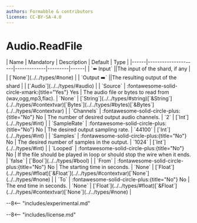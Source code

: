 ```yaml
---
authors: Formabble & contributors
license: CC-BY-SA-4.0
---
```



# Audio.ReadFile

<div class="sh-parameters" markdown="1">
| Name | Mandatory | Description | Default | Type |
|------|---------------------|-------------|---------|------|
| `⬅️ Input` ||The input of the shard, if any | | [`None`](../../types/#none) |
| `Output ➡️` ||The resulting output of the shard | | [`Audio`](../../types/#audio) |
| `Source` | :fontawesome-solid-circle-xmark:{title="Yes"} Yes  | The audio file or bytes to read from (wav,ogg,mp3,flac). | `None` | [`String`](../../types/#string)[`&String`](../../types/#contextvar)[`Bytes`](../../types/#bytes)[`&Bytes`](../../types/#contextvar) |
| `Channels` | :fontawesome-solid-circle-plus:{title="No"} No  | The number of desired output audio channels. | `2` | [`Int`](../../types/#int) |
| `SampleRate` | :fontawesome-solid-circle-plus:{title="No"} No  | The desired output sampling rate. | `44100` | [`Int`](../../types/#int) |
| `Samples` | :fontawesome-solid-circle-plus:{title="No"} No  | The desired number of samples in the output. | `1024` | [`Int`](../../types/#int) |
| `Looped` | :fontawesome-solid-circle-plus:{title="No"} No  | If the file should be played in loop or should stop the wire when it ends. | `false` | [`Bool`](../../types/#bool) |
| `From` | :fontawesome-solid-circle-plus:{title="No"} No  | The starting time in seconds. | `None` | [`Float`](../../types/#float)[`&Float`](../../types/#contextvar)[`None`](../../types/#none) |
| `To` | :fontawesome-solid-circle-plus:{title="No"} No  | The end time in seconds. | `None` | [`Float`](../../types/#float)[`&Float`](../../types/#contextvar)[`None`](../../types/#none) |

</div>

--8<-- "includes/experimental.md"



--8<-- "includes/license.md"

